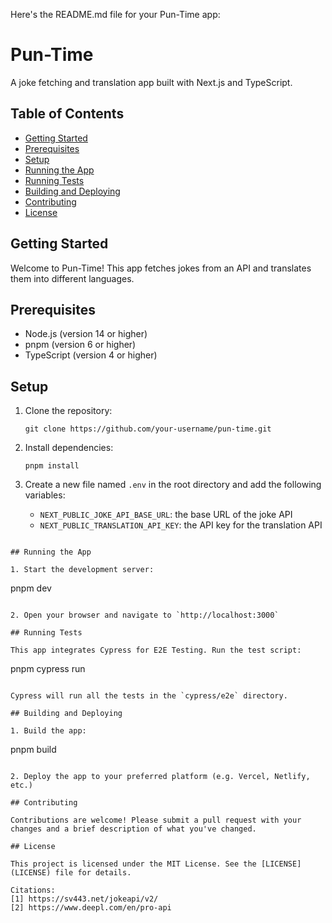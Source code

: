 Here's the README.md file for your Pun-Time app:

# Pun-Time

A joke fetching and translation app built with Next.js and TypeScript.

## Table of Contents

- [Getting Started](#getting-started)
- [Prerequisites](#prerequisites)
- [Setup](#setup)
- [Running the App](#running-the-app)
- [Running Tests](#running-tests)
- [Building and Deploying](#building-and-deploying)
- [Contributing](#contributing)
- [License](#license)

## Getting Started

Welcome to Pun-Time! This app fetches jokes from an API and translates them into different languages.

## Prerequisites

- Node.js (version 14 or higher)
- pnpm (version 6 or higher)
- TypeScript (version 4 or higher)

## Setup

1. Clone the repository:

   ```
   git clone https://github.com/your-username/pun-time.git
   ```

2. Install dependencies:

   ```
   pnpm install
   ```

3. Create a new file named `.env` in the root directory and add the following variables:
   - `NEXT_PUBLIC_JOKE_API_BASE_URL`: the base URL of the joke API
   - `NEXT_PUBLIC_TRANSLATION_API_KEY`: the API key for the translation API

```

## Running the App

1. Start the development server:
```

pnpm dev

```

2. Open your browser and navigate to `http://localhost:3000`

## Running Tests

This app integrates Cypress for E2E Testing. Run the test script:
```

pnpm cypress run

```

Cypress will run all the tests in the `cypress/e2e` directory.

## Building and Deploying

1. Build the app:
```

pnpm build

```

2. Deploy the app to your preferred platform (e.g. Vercel, Netlify, etc.)

## Contributing

Contributions are welcome! Please submit a pull request with your changes and a brief description of what you've changed.

## License

This project is licensed under the MIT License. See the [LICENSE](LICENSE) file for details.

Citations:
[1] https://sv443.net/jokeapi/v2/
[2] https://www.deepl.com/en/pro-api
```
